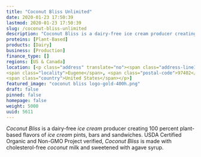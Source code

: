 ```yaml
---
title: "Coconut Bliss Unlimited"
date: 2020-01-23 17:50:39
lastmod: 2020-01-23 17:50:39
slug: /coconut-bliss-unlimited
description: "Coconut Bliss is a dairy-free ice cream producer creating 100 percent plant-based flavors of ice cream pints, bars and sandwiches. USDA Certified Organic and Non-GMO Project verified, Coconut Bliss is made with cholesterol-free coconut milk and sweetened with agave syrup."
proteins: [Plant-Based]
products: [Dairy]
business: [Production]
finance_type: []
regions: [US & Canada]
location: [<p class="address" translate="no"><span class="address-line1">West 1st Avenue</span><br>
<span class="locality">Eugene</span>, <span class="postal-code">97402</span><br>
<span class="country">United States</span></p>]
featured_image: "coconut bliss logo-gold-400h.png"
draft: false
pinned: false
homepage: false
weight: 5000
uuid: 5611
---
```

<p><em>Coconut Bliss</em> is a dairy-free <em>ice cream</em> producer creating 100 percent plant-based flavors of <em>ice cream</em> pints, bars and sandwiches.<wbr></wbr> USDA Certified Organic and Non-GMO Project verified, <em>Coconut Bliss</em> is made with cholesterol-free <em>coconut</em> milk and sweetened with agave syrup.</p>
